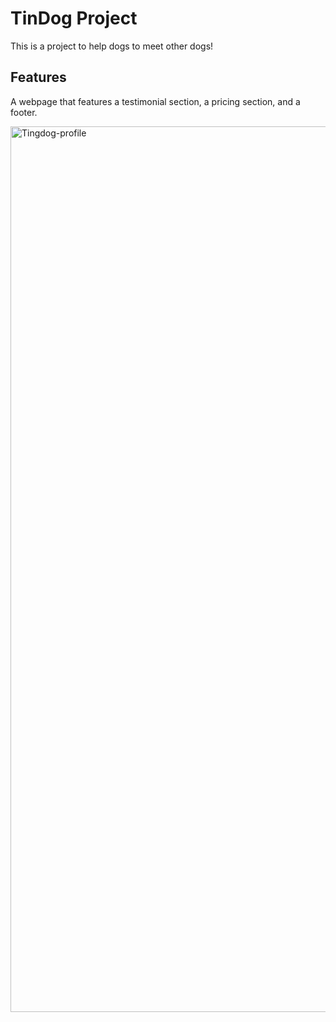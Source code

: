 # TinDog Project
This is a project to help dogs to meet other dogs!

## Features 
A webpage that features a testimonial section, a pricing section, and a footer.

<img width="1417" alt="Tingdog-profile" src="https://github.com/tyzhang1010/Tindog/assets/99381563/5ef5c3e9-4987-4264-a32a-e2da370bf01c">
